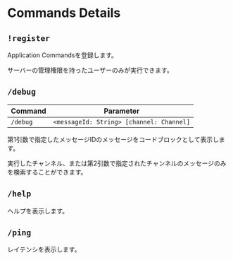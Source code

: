 # Commands Details

## `!register`

Application Commandsを登録します。

サーバーの管理権限を持ったユーザーのみが実行できます。

## `/debug`

| Command  | Parameter                                |
|----------|------------------------------------------|
| `/debug` | `<messageId: String> [channel: Channel]` |

第1引数で指定したメッセージIDのメッセージをコードブロックとして表示します。

実行したチャンネル、または第2引数で指定されたチャンネルのメッセージのみを検索することができます。

## `/help`

ヘルプを表示します。

## `/ping`

レイテンシを表示します。
